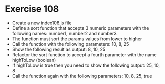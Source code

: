 # Exercise 108

* Create a new index108.js file
* Define a sort function that accepts 3 numeric parameters with the following names: number1, number2 and number3
* The function must sort the params values from lower to higher
* Call the function with the following parameters: 10, 8, 25
* Show the following result as output: 8, 10, 25
* Refactor the sort function to accept a fourth parameter with the name highToLow (boolean)
* If highToLow is true then you need to show the following output: 25, 10, 8
* Call the function again with the following parameters: 10, 8, 25, true
